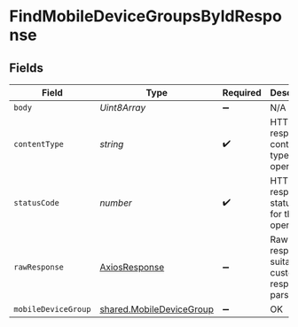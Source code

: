 # FindMobileDeviceGroupsByIdResponse


## Fields

| Field                                                                       | Type                                                                        | Required                                                                    | Description                                                                 |
| --------------------------------------------------------------------------- | --------------------------------------------------------------------------- | --------------------------------------------------------------------------- | --------------------------------------------------------------------------- |
| `body`                                                                      | *Uint8Array*                                                                | :heavy_minus_sign:                                                          | N/A                                                                         |
| `contentType`                                                               | *string*                                                                    | :heavy_check_mark:                                                          | HTTP response content type for this operation                               |
| `statusCode`                                                                | *number*                                                                    | :heavy_check_mark:                                                          | HTTP response status code for this operation                                |
| `rawResponse`                                                               | [AxiosResponse](https://axios-http.com/docs/res_schema)                     | :heavy_minus_sign:                                                          | Raw HTTP response; suitable for custom response parsing                     |
| `mobileDeviceGroup`                                                         | [shared.MobileDeviceGroup](../../../sdk/models/shared/mobiledevicegroup.md) | :heavy_minus_sign:                                                          | OK                                                                          |